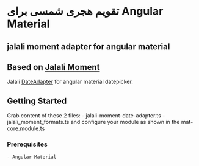 # تقویم هجری شمسی برای Angular Material
## jalali moment adapter for angular material

## Based on [Jalali Moment](https://github.com/fingerpich/jalali-moment)

Jalali [DateAdapter](https://blog.angular.io/taking-advantage-of-the-angular-material-datepicker-237e80fa14b3) for angular material datepicker.

## Getting Started
Grab content of these 2 files:
    - jalali-moment-date-adapter.ts
    - jalali_moment_formats.ts
and configure your module as shown in the mat-core.module.ts

### Prerequisites
    - Angular Material

